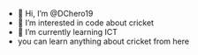 - 👋 Hi, I’m @DChero19
- 👀 I’m interested in code about cricket
- 🌱 I’m currently learning ICT
- you can learn anything about cricket from here

